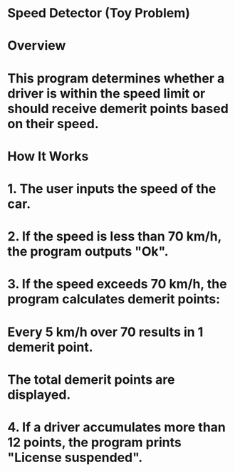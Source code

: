 # Speed Detector (Toy Problem)

# Overview

# This program determines whether a driver is within the speed limit or should receive demerit points based on their speed.

# How It Works

# 1. The user inputs the speed of the car.

# 2. If the speed is less than 70 km/h, the program outputs "Ok".

# 3. If the speed exceeds 70 km/h, the program calculates demerit points:

# Every 5 km/h over 70 results in 1 demerit point.

# The total demerit points are displayed.

# 4. If a driver accumulates more than 12 points, the program prints "License suspended".
